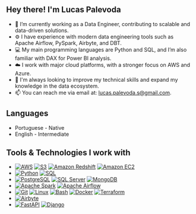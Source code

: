 ## Hey there! I'm Lucas Palevoda
- 🔭 I’m currently working as a Data Engineer, contributing to scalable and data-driven solutions.
- ⚙️ I have experience with modern data engineering tools such as Apache Airflow, PySpark, Airbyte, and DBT.
- 💻 My main programming languages are Python and SQL, and I’m also familiar with DAX for Power BI analysis.
- ☁️ I work with major cloud platforms, with a stronger focus on AWS and Azure.
- 🌱 I'm always looking to improve my technical skills and expand my knowledge in the data ecosystem.
- 📫 You can reach me via email at: lucas.palevoda.s@gmail.com.
## Languages
- Portuguese - Native
- English - Intermediate
  
## Tools & Technologies I work with
- [![AWS](https://img.shields.io/badge/AWS-232F3E?logo=amazonaws&logoColor=white)](https://aws.amazon.com/) [![S3](https://img.shields.io/badge/Amazon_S3-569A31?logo=amazonaws&logoColor=white)](https://aws.amazon.com/s3/) [![Amazon Redshift](https://img.shields.io/badge/Amazon_Redshift-8C4FFF?logo=amazonaws&logoColor=white)](https://aws.amazon.com/redshift/) [![Amazon EC2](https://img.shields.io/badge/Amazon_EC2-FF9900?logo=amazonaws&logoColor=white)](https://aws.amazon.com/ec2/)
- [![Python](https://img.shields.io/badge/Python-3776AB?logo=python&logoColor=white)](https://www.python.org/) [![SQL](https://img.shields.io/badge/SQL-336791?logo=sqlite&logoColor=white)](https://en.wikipedia.org/wiki/SQL)
- [![PostgreSQL](https://img.shields.io/badge/PostgreSQL-4169E1?logo=postgresql&logoColor=white)](https://www.postgresql.org/) [![SQL Server](https://img.shields.io/badge/Microsoft_SQL_Server-CC2927?logo=microsoftsqlserver&logoColor=white)](https://www.microsoft.com/sql-server) [![MongoDB](https://img.shields.io/badge/MongoDB-47A248?logo=mongodb&logoColor=white)](https://www.mongodb.com/)
- [![Apache Spark](https://img.shields.io/badge/Apache_Spark-E25A1C?logo=apache-spark&logoColor=white)](https://spark.apache.org/) [![Apache Airflow](https://img.shields.io/badge/Apache_Airflow-017CEE?logo=apache-airflow&logoColor=white)](https://airflow.apache.org/)
- [![Git](https://img.shields.io/badge/Git-F05032?logo=git&logoColor=white)](https://git-scm.com/) [![Linux](https://img.shields.io/badge/Linux-FCC624?logo=linux&logoColor=white)](https://www.linux.org/) [![Bash](https://img.shields.io/badge/Bash-4EAA25?logo=gnubash&logoColor=white)](https://www.gnu.org/software/bash/) [![Docker](https://img.shields.io/badge/Docker-2496ED?logo=docker&logoColor=white)](https://www.docker.com/) [![Terraform](https://img.shields.io/badge/Terraform-7C3AED?logo=terraform&logoColor=white)](https://www.terraform.io/)
- [![Airbyte](https://img.shields.io/badge/Airbyte-2E66FF?logo=airbyte&logoColor=white)](https://airbyte.com/)
- [![FastAPI](https://img.shields.io/badge/FastAPI-009688?logo=fastapi&logoColor=white)](https://fastapi.tiangolo.com/) [![Django](https://img.shields.io/badge/Django-092E20?logo=django&logoColor=white)](https://www.djangoproject.com/)



